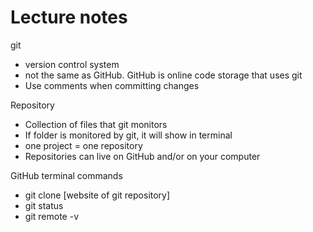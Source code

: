 # Lecture notes

git
- version control system
- not the same as GitHub.  GitHub is online code storage that uses git
- Use comments when committing changes

Repository
- Collection of files that git monitors
- If folder is monitored by git, it will show in terminal
- one project = one repository
- Repositories can live on GitHub and/or on your computer

GitHub terminal commands
- git clone [website of git repository]
- git status      
- git remote -v
